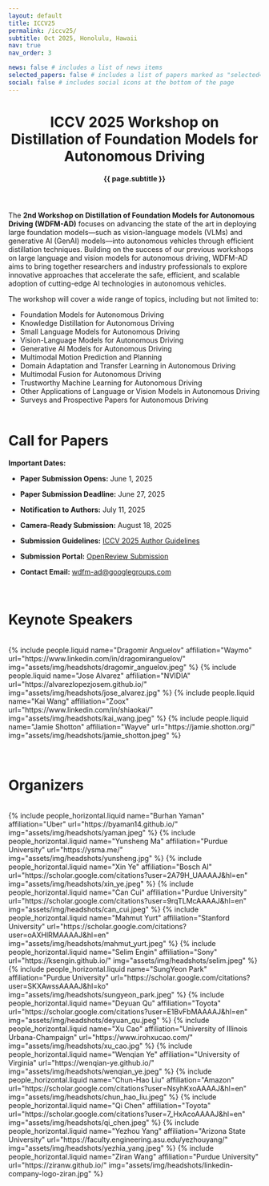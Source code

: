 ```yaml
---
layout: default
title: ICCV25
permalink: /iccv25/
subtitle: Oct 2025, Honolulu, Hawaii
nav: true
nav_order: 3

news: false # includes a list of news items
selected_papers: false # includes a list of papers marked as "selected={true}"
social: false # includes social icons at the bottom of the page
---
```


<div class="post">
  <header class="post-header">
    <h1 class="post-title">
      ICCV 2025 Workshop on<br>
      <span class="font-weight-bold">Distillation of Foundation Models for Autonomous Driving</span>
      <!-- {{ site.title }} -->
    </h1>
    <p class="desc"><b>{{ page.subtitle }}</b></p>
  </header>
</div>

The **2nd Workshop on Distillation of Foundation Models for Autonomous Driving (WDFM-AD)** focuses on advancing the state of the art in deploying large foundation models—such as vision-language models (VLMs) and generative AI (GenAI) models—into autonomous vehicles through efficient distillation techniques. Building on the success of our previous workshops on large language and vision models for autonomous driving, WDFM-AD aims to bring together researchers and industry professionals to explore innovative approaches that accelerate the safe, efficient, and scalable adoption of cutting-edge AI technologies in autonomous vehicles. 

<!-- **[📢 Call for Papers -- Open for Submissions!](/call_for_papers)** -->

<!-- **[🔗 Reviewer Signup Form](https://forms.gle/XK3xALMwWkEq6aT18)** -->

<!-- We are actively **seeking sponsorship** to support the workshop. If your organization is interested in sponsoring, please contact us at 📧 <a href="mailto:cvpr25.wdfm.ad@gmail.com" target="_blank">cvpr25.wdfm.ad@gmail.com</a>. -->

The workshop will cover a wide range of topics, including but not limited to:  
- Foundation Models for Autonomous Driving
- Knowledge Distillation for Autonomous Driving  
- Small Language Models for Autonomous Driving  
- Vision-Language Models for Autonomous Driving  
- Generative AI Models for Autonomous Driving  
- Multimodal Motion Prediction and Planning  
- Domain Adaptation and Transfer Learning in Autonomous Driving  
- Multimodal Fusion for Autonomous Driving
- Trustworthy Machine Learning for Autonomous Driving   
- Other Applications of Language or Vision Models in Autonomous Driving  
- Surveys and Prospective Papers for Autonomous Driving 
<br><br>

# Call for Papers

**Important Dates:**  
- **Paper Submission Opens:** June 1, 2025  
- **Paper Submission Deadline:** June 27, 2025  
- **Notification to Authors:** July 11, 2025  
- **Camera-Ready Submission:** August 18, 2025  

- **Submission Guidelines:** [ICCV 2025 Author Guidelines](https://iccv.thecvf.com/Conferences/2025/AuthorGuidelines)  
- **Submission Portal:** [OpenReview Submission](https://openreview.net/group?id=thecvf.com/ICCV/2025/Workshop/WDFM-AD)  
- **Contact Email:** [wdfm-ad@googlegroups.com](mailto:wdfm-ad@googlegroups.com)  
<br>

# Keynote Speakers
<br>
<div class="container">
<div class="row row-cols-3">
  {% include people.liquid name="Dragomir Anguelov" affiliation="Waymo" url="https://www.linkedin.com/in/dragomiranguelov/" img="assets/img/headshots/dragomir_anguelov.jpeg" %}
  {% include people.liquid name="Jose Alvarez" affiliation="NVIDIA" url="https://alvarezlopezjosem.github.io/" img="assets/img/headshots/jose_alvarez.jpg" %}
  {% include people.liquid name="Kai Wang" affiliation="Zoox" url="https://www.linkedin.com/in/shiaokai/" img="assets/img/headshots/kai_wang.jpeg" %}
  {% include people.liquid name="Jamie Shotton" affiliation="Wayve" url="https://jamie.shotton.org/" img="assets/img/headshots/jamie_shotton.jpeg" %}
</div>
</div>
<br><br>

# Organizers
<br>
<div class="container">
<div class="row row-cols-2">
  {% include people_horizontal.liquid name="Burhan Yaman" affiliation="Uber" url="https://byaman14.github.io/" img="assets/img/headshots/yaman.jpeg" %}
  {% include people_horizontal.liquid name="Yunsheng Ma" affiliation="Purdue University" url="https://ysma.me/" img="assets/img/headshots/yunsheng.jpg" %}
  {% include people_horizontal.liquid name="Xin Ye" affiliation="Bosch AI" url="https://scholar.google.com/citations?user=2A79H_UAAAAJ&hl=en" img="assets/img/headshots/xin_ye.jpeg" %}
  {% include people_horizontal.liquid name="Can Cui" affiliation="Purdue University" url="https://scholar.google.com/citations?user=9rqTLMcAAAAJ&hl=en" img="assets/img/headshots/can_cui.jpeg" %}
  {% include people_horizontal.liquid name="Mahmut Yurt" affiliation="Stanford University" url="https://scholar.google.com/citations?user=oAXHlRMAAAAJ&hl=en" img="assets/img/headshots/mahmut_yurt.jpeg" %}
  {% include people_horizontal.liquid name="Selim Engin" affiliation="Sony" url="https://ksengin.github.io/" img="assets/img/headshots/selim.jpeg" %}
  {% include people_horizontal.liquid name="SungYeon Park" affiliation="Purdue University" url="https://scholar.google.com/citations?user=SKXAwssAAAAJ&hl=ko" img="assets/img/headshots/sungyeon_park.jpeg" %}
  {% include people_horizontal.liquid name="Deyuan Qu" affiliation="Toyota" url="https://scholar.google.com/citations?user=E1BvFbMAAAAJ&hl=en" img="assets/img/headshots/deyuan_qu.jpeg" %}
  {% include people_horizontal.liquid name="Xu Cao" affiliation="University of Illinois Urbana-Champaign" url="https://www.irohxucao.com/" img="assets/img/headshots/xu_cao.jpg" %}
  {% include people_horizontal.liquid name="Wenqian Ye" affiliation="University of Virginia" url="https://wenqian-ye.github.io/" img="assets/img/headshots/wenqian_ye.jpeg" %}
  {% include people_horizontal.liquid name="Chun-Hao Liu" affiliation="Amazon" url="https://scholar.google.com/citations?user=NsyhKxoAAAAJ&hl=en" img="assets/img/headshots/chun_hao_liu.jpeg" %}
  {% include people_horizontal.liquid name="Qi Chen" affiliation="Toyota" url="https://scholar.google.com/citations?user=7_HxAcoAAAAJ&hl=en" img="assets/img/headshots/qi_chen.jpeg" %}
  {% include people_horizontal.liquid name="Yezhou Yang" affiliation="Arizona State University" url="https://faculty.engineering.asu.edu/yezhouyang/" img="assets/img/headshots/yezhia_yang.jpeg" %}
  {% include people_horizontal.liquid name="Ziran Wang" affiliation="Purdue University" url="https://ziranw.github.io/" img="assets/img/headshots/linkedin-company-logo-ziran.jpg" %}
</div>
</div>
<br><br>

<!-- # Questions
Contact us at
<a href="mailto:cvpr25.wdfm.ad@gmail.com" target="_blank">cvpr25.wdfm.ad@gmail.com</a>. -->
